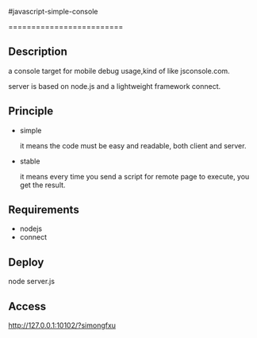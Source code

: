 #javascript-simple-console

=========================

## Description
a console target for mobile debug usage,kind of like jsconsole.com.

server is based on node.js and a lightweight framework connect.

## Principle
* simple

   it means the code must be easy and readable, both client and server.

* stable
 
   it means every time you send a script for remote page to execute, you get the result.

## Requirements
* nodejs
* connect


## Deploy
  node server.js
  
## Access
http://127.0.0.1:10102/?simongfxu
  



